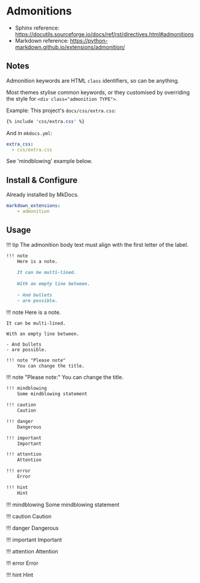 # Admonitions

- Sphinx reference: <https://docutils.sourceforge.io/docs/ref/rst/directives.html#admonitions>
- Markdown reference: <https://python-markdown.github.io/extensions/admonition/>

## Notes

Admonition keywords are HTML `class` identifiers, so can be anything.

Most themes stylise common keywords, or they customised by overriding the style for `<div class="admonition TYPE">`.

Example: This project's `docs/css/extra.css`:

```css
{% include 'css/extra.css' %}
```

And in `mkdocs.yml`:

```yaml
extra_css:
  - css/extra.css
```

See 'mindblowing' example below.

## Install & Configure

Already installed by MkDocs.

```yaml
markdown_extensions:
    - admonition
```

## Usage

!!! tip
    The admonition body text must align with the first letter of the label.


```md
!!! note
    Here is a note.
    
    It can be multi-lined.
    
    With an empty line between.
    
    - And bullets
    - are possible.
```

!!! note
    Here is a note.
    
    It can be multi-lined.
    
    With an empty line between.
    
    - And bullets
    - are possible.

```md
!!! note "Please note"
    You can change the title.
```

!!! note "Please note:"
    You can change the title.

```md
!!! mindblowing
    Some mindblowing statement

!!! caution
    Caution

!!! danger
    Dangerous

!!! important
    Important

!!! attention
    Attention

!!! error
    Error

!!! hint
    Hint
```

!!! mindblowing
    Some mindblowing statement

!!! caution
    Caution

!!! danger
    Dangerous

!!! important
    Important

!!! attention
    Attention

!!! error
    Error

!!! hint
    Hint
